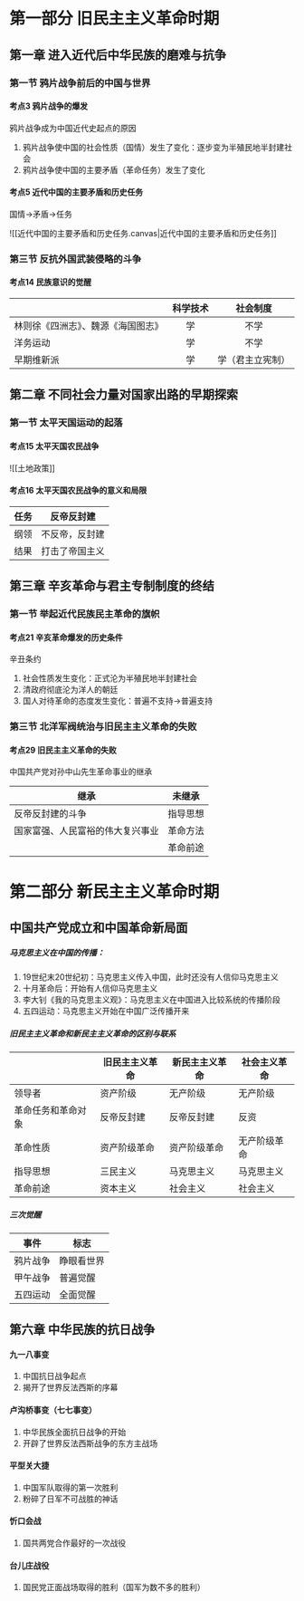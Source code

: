 # 第一部分 旧民主主义革命时期

## 第一章 进入近代后中华民族的磨难与抗争

### 第一节 鸦片战争前后的中国与世界

#### 考点3 鸦片战争的爆发

鸦片战争成为中国近代史起点的原因
1. 鸦片战争使中国的社会性质（国情）发生了变化：逐步变为半殖民地半封建社会
2. 鸦片战争使中国的主要矛盾（革命任务）发生了变化

#### 考点5 近代中国的主要矛盾和历史任务

国情→矛盾→任务

![[近代中国的主要矛盾和历史任务.canvas|近代中国的主要矛盾和历史任务]]

### 第三节 反抗外国武装侵略的斗争

#### 考点14 民族意识的觉醒

|                   | 科学技术 |   社会制度   |
| ----------------- | :--: | :------: |
| 林则徐《四洲志》、魏源《海国图志》 |  学   |    不学    |
| 洋务运动              |  学   |    不学    |
| 早期维新派             |  学   | 学（君主立宪制） |

## 第二章 不同社会力量对国家出路的早期探索

### 第一节 太平天国运动的起落

#### 考点15 太平天国农民战争

![[土地政策]]

#### 考点16 太平天国农民战争的意义和局限

| 任务  | 反帝反封建   |
| --- | ------- |
| 纲领  | 不反帝，反封建 |
| 结果  | 打击了帝国主义 |

## 第三章 辛亥革命与君主专制制度的终结

### 第一节 举起近代民族民主革命的旗帜

#### 考点21 辛亥革命爆发的历史条件

辛丑条约
1. 社会性质发生变化：正式沦为半殖民地半封建社会
2. 清政府彻底沦为洋人的朝廷
3. 国人对待革命的态度发生变化：普遍不支持→普遍支持

### 第三节 北洋军阀统治与旧民主主义革命的失败

#### 考点29 旧民主主义革命的失败

中国共产党对孙中山先生革命事业的继承

| 继承               | 未继承  |
| ---------------- | ---- |
| 反帝反封建的斗争         | 指导思想 |
| 国家富强、人民富裕的伟大复兴事业 | 革命方法 |
|                  | 革命前途 |

# 第二部分 新民主主义革命时期

## 中国共产党成立和中国革命新局面

##### 马克思主义在中国的传播：
1. 19世纪末20世纪初：马克思主义传入中国，此时还没有人信仰马克思主义
2. 十月革命后：开始有人信仰马克思主义
3. 李大钊《我的马克思主义观》：马克思主义在中国进入比较系统的传播阶段
4. 五四运动：马克思主义开始在中国广泛传播开来


##### 旧民主主义革命和新民主主义革命的区别与联系

|           | 旧民主主义革命 | 新民主主义革命 | 社会主义革命 |
| --------- | ------- | ------- | ------ |
| 领导者       | 资产阶级    | 无产阶级    | 无产阶级   |
| 革命任务和革命对象 | 反帝反封建   | 反帝反封建   | 反资     |
| 革命性质      | 资产阶级革命  | 资产阶级革命  | 无产阶级革命 |
| 指导思想      | 三民主义    | 马克思主义   | 马克思主义  |
| 革命前途      | 资本主义    | 社会主义    | 社会主义   |

##### 三次觉醒

| 事件   | 标志    |
| ---- | ----- |
| 鸦片战争 | 睁眼看世界 |
| 甲午战争 | 普遍觉醒  |
| 五四运动 | 全面觉醒  |

## 第六章 中华民族的抗日战争

#### 九一八事变

1. 中国抗日战争起点
2. 揭开了世界反法西斯的序幕

#### 卢沟桥事变（七七事变）

1. 中华民族全面抗日战争的开始
2. 开辟了世界反法西斯战争的东方主战场

#### 平型关大捷

1. 中国军队取得的第一次胜利
2. 粉碎了日军不可战胜的神话

#### 忻口会战

1. 国共两党合作最好的一次战役

#### 台儿庄战役

1. 国民党正面战场取得的胜利（国军为数不多的胜利）